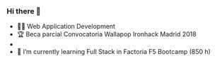 ### Hi there 👋

<!--
**CSanchezCadrecha/CSanchezCadrecha** is a ✨ _special_ ✨ repository because its `README.md` (this file) appears on your GitHub profile.

Here are some ideas to get you started:-->

-  :woman_student: Web Application Development
-  :trophy: Beca parcial Convocatoria Wallapop Ironhack Madrid 2018
-   
- 🌱 I’m currently learning Full Stack in Factoria F5 Bootcamp (850 h)


